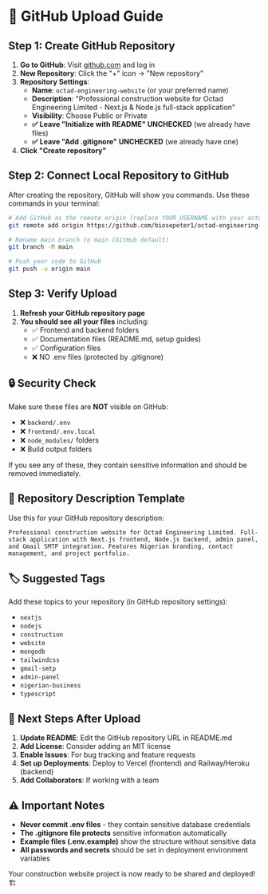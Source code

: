 # 🚀 GitHub Upload Guide

## Step 1: Create GitHub Repository

1. **Go to GitHub**: Visit [github.com](https://github.com) and log in
2. **New Repository**: Click the "+" icon → "New repository"
3. **Repository Settings**:
   - **Name**: `octad-engineering-website` (or your preferred name)
   - **Description**: "Professional construction website for Octad Engineering Limited - Next.js & Node.js full-stack application"
   - **Visibility**: Choose Public or Private
   - **✅ Leave "Initialize with README" UNCHECKED** (we already have files)
   - **✅ Leave "Add .gitignore" UNCHECKED** (we already have one)
4. **Click "Create repository"**

## Step 2: Connect Local Repository to GitHub

After creating the repository, GitHub will show you commands. Use these commands in your terminal:

```bash
# Add GitHub as the remote origin (replace YOUR_USERNAME with your actual GitHub username)
git remote add origin https://github.com/biosepeter1/octad-engineering-website.git

# Rename main branch to main (GitHub default)
git branch -M main

# Push your code to GitHub
git push -u origin main
```

## Step 3: Verify Upload

1. **Refresh your GitHub repository page**
2. **You should see all your files** including:
   - ✅ Frontend and backend folders
   - ✅ Documentation files (README.md, setup guides)
   - ✅ Configuration files
   - ❌ NO .env files (protected by .gitignore)

## 🔒 Security Check

Make sure these files are **NOT** visible on GitHub:
- ❌ `backend/.env` 
- ❌ `frontend/.env.local`
- ❌ `node_modules/` folders
- ❌ Build output folders

If you see any of these, they contain sensitive information and should be removed immediately.

## 📝 Repository Description Template

Use this for your GitHub repository description:
```
Professional construction website for Octad Engineering Limited. Full-stack application with Next.js frontend, Node.js backend, admin panel, and Gmail SMTP integration. Features Nigerian branding, contact management, and project portfolio.
```

## 🏷️ Suggested Tags
Add these topics to your repository (in GitHub repository settings):
- `nextjs`
- `nodejs` 
- `construction`
- `website`
- `mongodb`
- `tailwindcss`
- `gmail-smtp`
- `admin-panel`
- `nigerian-business`
- `typescript`

## 🎉 Next Steps After Upload

1. **Update README**: Edit the GitHub repository URL in README.md
2. **Add License**: Consider adding an MIT license
3. **Enable Issues**: For bug tracking and feature requests  
4. **Set up Deployments**: Deploy to Vercel (frontend) and Railway/Heroku (backend)
5. **Add Collaborators**: If working with a team

## ⚠️ Important Notes

- **Never commit .env files** - they contain sensitive database credentials
- **The .gitignore file protects** sensitive information automatically
- **Example files (.env.example)** show the structure without sensitive data
- **All passwords and secrets** should be set in deployment environment variables

Your construction website project is now ready to be shared and deployed! 🏗️